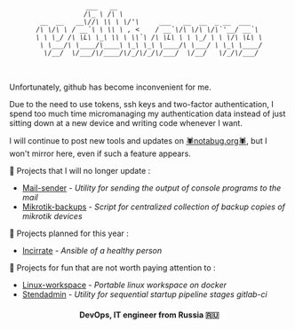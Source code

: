 <h6 align="center">
            
```          
            ___   __                                    
            /\_ \ /\ \                                   
 __  __   __\//\ \\ \ \/'\     ___   __  __  _ __  ___   
/\ \/\ \ / __`\ \ \\ \ , <    / __`\/\ \/\ \/\`'__/ __`\ 
\ \ \_/ /\ \L\ \_\ \\ \ \\`\ /\ \L\ \ \ \_/ \ \ \/\ \L\ \
 \ \___/\ \____/\____\ \_\ \_\ \____/\ \___/ \ \_\ \____/
  \/__/  \/___/\/____/\/_/\/_/\/___/  \/__/   \/_/\/___/ 
                                                         

```
</h6>

  
###
  

  Unfortunately, github has become inconvenient for me.

Due to the need to use tokens, ssh keys and two-factor authentication, I spend too much time micromanaging my authentication data instead of just sitting down at a new device and writing code whenever I want.

I will continue to post new tools and updates on [🕷notabug.org🕷](https://www.notabug.org/volkovro "notabug.org"), but I won't mirror here, even if such a feature appears. 

 🧟 Projects that I will no longer update :

  * [Mail-sender](https://github.com/volkovro/mail-sender "github.com") - *Utility for sending the output of console programs to the mail*
  * [Mikrotik-backups](https://github.com/volkovro/mikrotik-backups "github.com") - *Script for centralized collection of backup copies of mikrotik devices*

 🌱 Projects planned for this year :

  * [Incirrate](https://github.com/volkovro/incirrate "github.com") - *Ansible of a healthy person*
  
  🔫 Projects for fun that are not worth paying attention to :
  
  * [Linux-workspace](https://www.notabug.org/volkovro/linux-workspace "notabug.org") - *Portable linux workspace on docker*
  * [Stendadmin](https://www.notabug.org/volkovro/stendadmin "notabug.org") - *Utility for sequential startup pipeline stages gitlab-ci*
  
<h4 align="center">DevOps, IT engineer from Russia 🇷🇺</h4>
